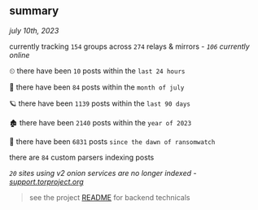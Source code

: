 
## summary
_july 10th, 2023_

currently tracking `154` groups across `274` relays & mirrors - _`106` currently online_

⏲ there have been `10` posts within the `last 24 hours`

🦈 there have been `84` posts within the `month of july`

🪐 there have been `1139` posts within the `last 90 days`

🏚 there have been `2140` posts within the `year of 2023`

🦕 there have been `6831` posts `since the dawn of ransomwatch`

there are `84` custom parsers indexing posts

_`20` sites using v2 onion services are no longer indexed - [support.torproject.org](https://support.torproject.org/onionservices/v2-deprecation/)_

> see the project [README](https://github.com/joshhighet/ransomwatch#ransomwatch--) for backend technicals

